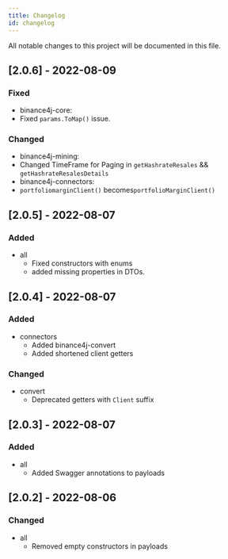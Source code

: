 ```yaml
---
title: Changelog
id: changelog
---
```


All notable changes to this project will be documented in this file.

## [2.0.6] - 2022-08-09

### Fixed

- binance4j-core:
 - Fixed `params.ToMap()` issue.

### Changed

- binance4j-mining:
 - Changed TimeFrame for Paging in `getHashrateResales` && `getHashrateResalesDetails`
- binance4j-connectors:
 - `portfoliomarginClient()` becomes`portfolioMarginClient()`

## [2.0.5] - 2022-08-07

### Added

- all
  - Fixed constructors with enums
  - added missing properties in DTOs.

## [2.0.4] - 2022-08-07

### Added

- connectors
  - Added binance4j-convert
  - Added shortened client getters

### Changed

- convert
  - Deprecated getters with `Client` suffix

## [2.0.3] - 2022-08-07

### Added

- all
  - Added Swagger annotations to payloads

## [2.0.2] - 2022-08-06

### Changed

- all
  - Removed empty constructors in payloads
